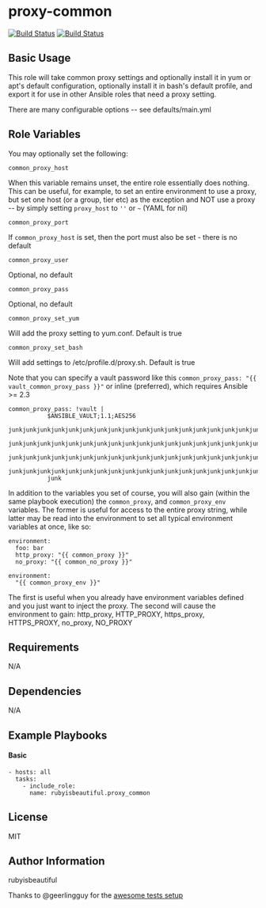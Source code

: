 # proxy-common
[![Build Status](https://semaphoreci.com/api/v1/rubyisbeautiful/proxy-common/branches/master/badge.svg)](https://semaphoreci.com/rubyisbeautiful/proxy-common) 
[![Build Status](https://travis-ci.org/rubyisbeautiful/proxy-common.svg?branch=master)](https://travis-ci.org/rubyisbeautiful/proxy-common)

## Basic Usage

This role will take common proxy settings and optionally install it
in yum or apt's default configuration, optionally install it in bash's default
profile, and export it for use in other Ansible roles that need a proxy
setting.

There are many configurable options -- see defaults/main.yml

Role Variables
--------------

You may optionally set the following:

`common_proxy_host`

When this variable remains unset, the entire role essentially does nothing.
This can be useful, for example, to set an entire environment to use a proxy,
but set one host (or a group, tier etc) as the exception and NOT use a proxy
-- by simply setting `proxy_host` to `''` or `~` (YAML for nil)

`common_proxy_port`

If `common_proxy_host` is set, then the port must also be set - there is no
default

`common_proxy_user`

Optional, no default

`common_proxy_pass`

Optional, no default

`common_proxy_set_yum`

Will add the proxy setting to yum.conf.  Default is true

`common_proxy_set_bash`

Will add settings to /etc/profile.d/proxy.sh.  Default is true


Note that you can specify a vault password like this
`common_proxy_pass: "{{ vault_common_proxy_pass }}"`
or inline (preferred), which requires Ansible >= 2.3
```
common_proxy_pass: !vault |
           $ANSIBLE_VAULT;1.1;AES256
           junkjunkjunkjunkjunkjunkjunkjunkjunkjunkjunkjunkjunkjunkjunkjunkjunkjunkjunkjunk
           junkjunkjunkjunkjunkjunkjunkjunkjunkjunkjunkjunkjunkjunkjunkjunkjunkjunkjunkjunk
           junkjunkjunkjunkjunkjunkjunkjunkjunkjunkjunkjunkjunkjunkjunkjunkjunkjunkjunkjunk
           junkjunkjunkjunkjunkjunkjunkjunkjunkjunkjunkjunkjunkjunkjunkjunkjunkjunkjunkjunk
           junk
```


In addition to the variables you set of course, you will also gain
(within the same playbook execution) the `common_proxy`, and `common_proxy_env`
variables.  The former is useful for access to the entire proxy string, while
latter may be read into the environment to set all typical environment variables
at once, like so:

```
environment:
  foo: bar
  http_proxy: "{{ common_proxy }}"
  no_proxy: "{{ common_no_proxy }}"
```

```
environment:
  "{{ common_proxy_env }}"
```

The first is useful when you already have environment variables defined and
you just want to inject the proxy.  The second will cause the environment
to gain: http_proxy, HTTP_PROXY, https_proxy,
HTTPS_PROXY, no_proxy, NO_PROXY


Requirements
------------

N/A

Dependencies
------------

N/A


Example Playbooks
----------------


#### Basic

```
- hosts: all
  tasks:
    - include_role:
      name: rubyisbeautiful.proxy_common
```

License
-------

MIT


Author Information
------------------

rubyisbeautiful

Thanks to @geerlingguy for the [awesome tests setup](https://github.com/geerlingguy/ansible-role-redis/tree/master/tests)
